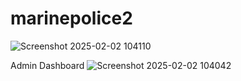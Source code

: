 # marinepolice2

![Screenshot 2025-02-02 104110](https://github.com/user-attachments/assets/47b568d8-d9b2-4a5e-856f-dbca65df3d60)  


Admin Dashboard
![Screenshot 2025-02-02 104042](https://github.com/user-attachments/assets/7c24d3ce-db6a-4c05-8209-c8d03549b687)
